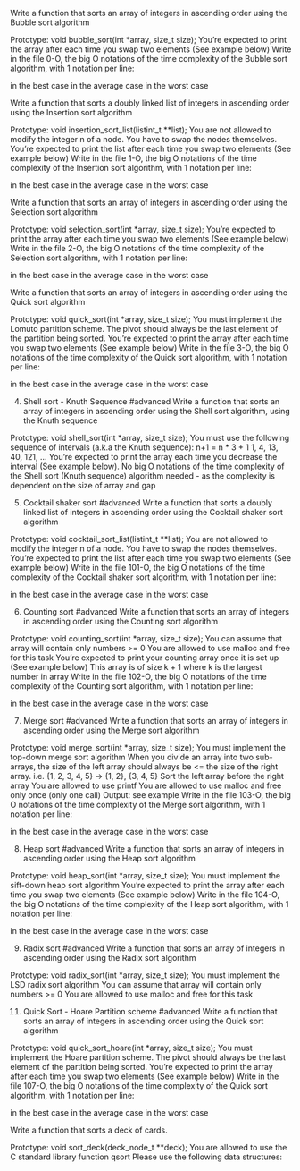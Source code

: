 Write a function that sorts an array of integers in ascending order using the Bubble sort algorithm

Prototype: void bubble_sort(int *array, size_t size);
You’re expected to print the array after each time you swap two elements (See example below)
Write in the file 0-O, the big O notations of the time complexity of the Bubble sort algorithm, with 1 notation per line:

in the best case
in the average case
in the worst case

Write a function that sorts a doubly linked list of integers in ascending order using the Insertion sort algorithm

Prototype: void insertion_sort_list(listint_t **list);
You are not allowed to modify the integer n of a node. You have to swap the nodes themselves.
You’re expected to print the list after each time you swap two elements (See example below)
Write in the file 1-O, the big O notations of the time complexity of the Insertion sort algorithm, with 1 notation per line:

in the best case
in the average case
in the worst case


Write a function that sorts an array of integers in ascending order using the Selection sort algorithm

Prototype: void selection_sort(int *array, size_t size);
You’re expected to print the array after each time you swap two elements (See example below)
Write in the file 2-O, the big O notations of the time complexity of the Selection sort algorithm, with 1 notation per line:

in the best case
in the average case
in the worst case

Write a function that sorts an array of integers in ascending order using the Quick sort algorithm

Prototype: void quick_sort(int *array, size_t size);
You must implement the Lomuto partition scheme.
The pivot should always be the last element of the partition being sorted.
You’re expected to print the array after each time you swap two elements (See example below)
Write in the file 3-O, the big O notations of the time complexity of the Quick sort algorithm, with 1 notation per line:

in the best case
in the average case
in the worst case

4. Shell sort - Knuth Sequence
#advanced
Write a function that sorts an array of integers in ascending order using the Shell sort algorithm, using the Knuth sequence

Prototype: void shell_sort(int *array, size_t size);
You must use the following sequence of intervals (a.k.a the Knuth sequence):
n+1 = n * 3 + 1
1, 4, 13, 40, 121, ...
You’re expected to print the array each time you decrease the interval (See example below).
No big O notations of the time complexity of the Shell sort (Knuth sequence) algorithm needed - as the complexity is dependent on the size of array and gap

5. Cocktail shaker sort
#advanced
Write a function that sorts a doubly linked list of integers in ascending order using the Cocktail shaker sort algorithm

Prototype: void cocktail_sort_list(listint_t **list);
You are not allowed to modify the integer n of a node. You have to swap the nodes themselves.
You’re expected to print the list after each time you swap two elements (See example below)
Write in the file 101-O, the big O notations of the time complexity of the Cocktail shaker sort algorithm, with 1 notation per line:

in the best case
in the average case
in the worst case

6. Counting sort
#advanced
Write a function that sorts an array of integers in ascending order using the Counting sort algorithm

Prototype: void counting_sort(int *array, size_t size);
You can assume that array will contain only numbers >= 0
You are allowed to use malloc and free for this task
You’re expected to print your counting array once it is set up (See example below)
This array is of size k + 1 where k is the largest number in array
Write in the file 102-O, the big O notations of the time complexity of the Counting sort algorithm, with 1 notation per line:

in the best case
in the average case
in the worst case

7. Merge sort
#advanced
Write a function that sorts an array of integers in ascending order using the Merge sort algorithm

Prototype: void merge_sort(int *array, size_t size);
You must implement the top-down merge sort algorithm
When you divide an array into two sub-arrays, the size of the left array should always be <= the size of the right array. i.e. {1, 2, 3, 4, 5} -> {1, 2}, {3, 4, 5}
Sort the left array before the right array
You are allowed to use printf
You are allowed to use malloc and free only once (only one call)
Output: see example
Write in the file 103-O, the big O notations of the time complexity of the Merge sort algorithm, with 1 notation per line:

in the best case
in the average case
in the worst case

8. Heap sort
#advanced
Write a function that sorts an array of integers in ascending order using the Heap sort algorithm

Prototype: void heap_sort(int *array, size_t size);
You must implement the sift-down heap sort algorithm
You’re expected to print the array after each time you swap two elements (See example below)
Write in the file 104-O, the big O notations of the time complexity of the Heap sort algorithm, with 1 notation per line:

in the best case
in the average case
in the worst case

9. Radix sort
#advanced
Write a function that sorts an array of integers in ascending order using the Radix sort algorithm

Prototype: void radix_sort(int *array, size_t size);
You must implement the LSD radix sort algorithm
You can assume that array will contain only numbers >= 0
You are allowed to use malloc and free for this task

11. Quick Sort - Hoare Partition scheme
#advanced
Write a function that sorts an array of integers in ascending order using the Quick sort algorithm

Prototype: void quick_sort_hoare(int *array, size_t size);
You must implement the Hoare partition scheme.
The pivot should always be the last element of the partition being sorted.
You’re expected to print the array after each time you swap two elements (See example below)
Write in the file 107-O, the big O notations of the time complexity of the Quick sort algorithm, with 1 notation per line:

in the best case
in the average case
in the worst case

Write a function that sorts a deck of cards.

Prototype: void sort_deck(deck_node_t **deck);
You are allowed to use the C standard library function qsort
Please use the following data structures:

